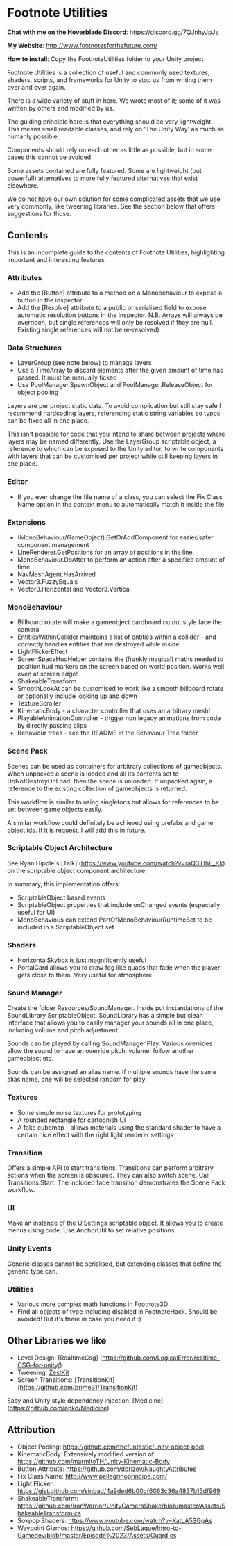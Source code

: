 # Footnote Utilities

**Chat with me on the Hoverblade Discord**: https://discord.gg/7QJnhyJpJs

**My Website**: http://www.footnotesforthefuture.com/

**How to install**: Copy the FootnoteUtilities folder to your Unity project

Footnote Utilities is a collection of useful and commonly used textures, shaders, scripts, and frameworks for Unity to stop us from writing them over and over again.

There is a wide variety of stuff in here. We wrote most of it; some of it was written by others and modified by us.

The guiding principle here is that everything should be very lightweight. This means small readable classes, and rely on 'The Unity Way' as much as humanly possible.

Components should rely on each other as little as possible, but in some cases this cannot be avoided.

Some assets contained are fully featured. Some are lightweight (but powerful!) alternatives to more fully featured alternatives that exist elsewhere.

We do not have our own solution for some complicated assets that we use very commonly, like tweening libraries. See the section below that offers suggestions for those.

## Contents

This is an incomplete guide to the contents of Footnote Utilities, highlighting important and interesting features.

### Attributes

* Add the [Button] attribute to a method on a Monobehaviour to expose a button in the inspector
* Add the [Resolve] attribute to a public or serialised field to expose automatic resolution buttons in the inspector. N.B. Arrays will always be overriden, but single references will only be resolved if they are null. Existing single references will not be re-resolved)

### Data Structures

* LayerGroup (see note below) to manage layers
* Use a TimeArray to discard elements after the given amount of time has passed. It must be manually ticked
* Use PoolManager.SpawnObject and PoolManager.ReleaseObject for object pooling

Layers are per project static data. To avoid complication but still stay safe I recommend hardcoding layers, referencing static string variables so typos can be fixed all in one place.

This isn't possible for code that you intend to share between projects where layers may be named differently. Use the LayerGroup scriptable object, a reference to which can be exposed to the Unity editor, to write components with layers that can be customised per project while still keeping layers in one place.

### Editor

* If you ever change the file name of a class, you can select the Fix Class Name option in the context menu to automatically match it inside the file

### Extensions

* (MonoBehaviour/GameObject).GetOrAddComponent for easier/safer component management
* LineRenderer.GetPositions for an array of positions in the line
* MonoBehaviour.DoAfter to perform an action after a specified amount of time
* NavMeshAgent.HasArrived
* Vector3.FuzzyEquals
* Vector3.Horizontal and Vector3.Vertical

### MonoBehaviour

* Billboard rotate will make a gameobject cardboard cutout style face the camera
* EntitiesWithinCollider maintains a list of entities within a collider - and correctly handles entities that are destroyed while inside
* LightFlickerEffect
* ScreenSpaceHudHelper contains the (frankly magical) maths needed to position hud markers on the screen based on world position. Works well even at screen edge!
* ShakeableTransform
* SmoothLookAt can be customised to work like a smooth billboard rotate or optionally include looking up and down
* TextureScroller
* KinematicBody - a character controller that uses an arbitrary mesh!
* PlayableAnimationController - trigger non legacy animations from code by directly passing clips
* Behaviour trees - see the README in the Behaviour Tree folder

### Scene Pack

Scenes can be used as containers for arbitrary collections of gameobjects. When unpacked a scene is loaded and all its contents set to DoNotDestroyOnLoad, then the scene is unloaded. If unpacked again, a reference to the existing collection of gameobjects is returned.

This workflow is similar to using singletons but allows for references to be set between game objects easily.

A similar workflow could definitely be achieved using prefabs and game object ids. If it is request, I will add this in future.

### Scriptable Object Architecture

See Ryan Hipple's [Talk] (https://www.youtube.com/watch?v=raQ3iHhE_Kk) on the scriptable object component architecture.

In summary, this implementation offers:

* ScriptableObject based events
* ScriptableObject properties that include onChanged events (especially useful for UI)
* MonoBehavious can extend PartOfMonoBehaviourRuntimeSet to be included in a ScriptableObject set

### Shaders

* HorizontalSkybox is just magnificently useful
* PortalCard allows you to draw fog like quads that fade when the player gets close to them. Very useful for atmosphere

### Sound Manager

Create the folder Resources/SoundManager. Inside put instantiations of the SoundLibrary ScriptableObject. SoundLibrary has a simple but clean interface that allows you to easily manager your sounds all in one place, including volume and pitch adjustment.

Sounds can be played by calling SoundManager.Play. Various overrides allow the sound to have an override pitch, volume, follow another gameobject etc.

Sounds can be assigned an alias name. If multiple sounds have the same alias name, one will be selected random for play.

### Textures

* Some simple noise textures for prototyping
* A rounded rectangle for cartoonish UI
* A fake cubemap - allows materials using the standard shader to have a certain nice effect with the right light renderer settings

### Transition

Offers a simple API to start transitions. Transitions can perform arbitrary actions when the screen is obscured. They can also switch scene. Call Transitions.Start. The included fade transition demonstrates the Scene Pack workflow.

### UI

Make an instance of the UiSettings scriptable object. It allows you to create menus using code. Use AnchorUtil to set relative positions.

### Unity Events

Generic classes cannot be serialised, but extending classes that define the generic type can.

### Utilities

* Various more complex math functions in Footnote3D
* Find all objects of type including disabled in FootnoteHack. Should be avoided! But it's there in case you need it :)

## Other Libraries we like

* Level Design: [RealtimeCsg] (https://github.com/LogicalError/realtime-CSG-for-unity/)
* Tweening: [ZestKit](https://github.com/prime31/ZestKit)
* Screen Transitions: [TransitionKit] (https://github.com/prime31/TransitionKit)

Easy and Unity style dependency injection: [Medicine] (https://github.com/apkd/Medicine)

## Attribution

* Object Pooling: https://github.com/thefuntastic/unity-object-pool
* KinematicBody: Extensively modified version of: https://github.com/marmitoTH/Unity-Kinematic-Body
* Button Attribute: https://github.com/dbrizov/NaughtyAttributes
* Fix Class Name: http://www.pellegrinoprincipe.com/
* Light Flicker: https://gist.github.com/sinbad/4a9ded6b00cf6063c36a4837b15df969
* ShakeableTransform: https://github.com/IronWarrior/UnityCameraShake/blob/master/Assets/ShakeableTransform.cs
* Sokpop Shaders: https://www.youtube.com/watch?v=XatLA5SGgAs
* Waypoint Gizmos: https://github.com/SebLague/Intro-to-Gamedev/blob/master/Episode%2023/Assets/Guard.cs